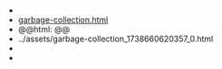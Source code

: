 - []()
- [garbage-collection.html](../assets/garbage-collection_1738660545191_0.html)
- @@html: @@
- ../assets/garbage-collection_1738660620357_0.html
-
-